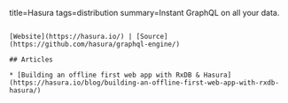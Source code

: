 title=Hasura
tags=distribution
summary=Instant GraphQL on all your data.
~~~~~~

[Website](https://hasura.io/) | [Source](https://github.com/hasura/graphql-engine/)

## Articles

* [Building an offline first web app with RxDB & Hasura](https://hasura.io/blog/building-an-offline-first-web-app-with-rxdb-hasura/)